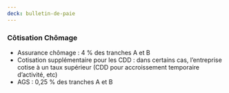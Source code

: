 ```yaml
---
deck: bulletin-de-paie
---
```


### Côtisation Chômage

* Assurance chômage : 4 % des tranches A et B
* Cotisation supplémentaire pour les CDD : dans certains cas, l’entreprise cotise à un taux supérieur <span class="info">(CDD pour accroissement temporaire d’activité, etc)</span>
* AGS : 0,25 % des tranches A et B
